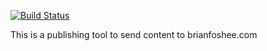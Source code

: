 [![Build Status](https://ci.brianfoshee.com/api/badges/brianfoshee/cli/status.svg)](https://ci.brianfoshee.com/brianfoshee/cli)

This is a publishing tool to send content to brianfoshee.com

